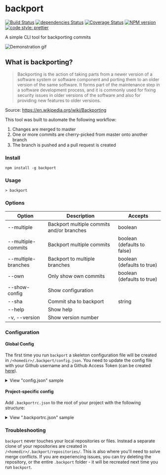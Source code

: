# backport

[![Build Status](https://travis-ci.org/sqren/backport.svg?branch=master)](https://travis-ci.org/sqren/backport)
[![dependencies Status](https://david-dm.org/sqren/backport/status.svg)](https://david-dm.org/sqren/backport)
[![Coverage Status](https://coveralls.io/repos/github/sqren/backport/badge.svg?branch=master)](https://coveralls.io/github/sqren/backport?branch=master)
[![NPM version](https://img.shields.io/npm/v/backport.svg)](https://www.npmjs.com/package/backport)
[![code style: prettier](https://img.shields.io/badge/code_style-prettier-ff69b4.svg)](#badge)

A simple CLI tool for backporting commits

![Demonstration gif](https://i.makeagif.com/media/10-05-2017/kEJLqe.gif)

## What is backporting?
> Backporting is the action of taking parts from a newer version of a software system or software component and porting them to an older version of the same software. It forms part of the maintenance step in a software development process, and it is commonly used for fixing security issues in older versions of the software and also for providing new features to older versions.

Source: https://en.wikipedia.org/wiki/Backporting

This tool was built to automate the following workflow:
 1) Changes are merged to master
 2) One or more commits are cherry-picked from master onto another branch
 3) The branch is pushed and a pull request is created


### Install

```
npm install -g backport
```

### Usage

```
> backport
```

### Options

| Option              | Description                               | Accepts                     |
| ------------------- | ----------------------------------------- | --------------------------- |
| --multiple          | Backport multiple commits and/or branches | boolean                     |
| --multiple-commits  | Backport multiple commits                 | boolean (defaults to false) |
| --multiple-branches | Backport to multiple branches             | boolean (defaults to true)  |
| --own               | Only show own commits                     | boolean (defaults to true)  |
| --show-config       | Show configuration                        |                             |
| --sha               | Commit sha to backport                    | string                      |
| --help              | Show help                                 |                             |
| -v, --version       | Show version number                       |                             |

### Configuration

#### Global Config

The first time you run `backport` a skeleton configuration file will be created
in `/<homedir>/.backport/config.json`. You need to update the config file with
your Github username and a Github Access Token (can be created
[here](https://github.com/settings/tokens/new)).

<details>
<summary>View "config.json" sample</summary>

```js
{
  // Github personal access token. Create here: https://github.com/settings/tokens/new
  // Please check "Full control of private repositories"
  "accessToken": "",

  // Github username, eg. kimchy
  "username": "",

  // Override project-specific setting
  "projects": [
    {
      "upstream": "elastic/kibana",
      "branches": ["6.x", "6.1", "6.0"]
    }
  ]
}
```

</details>

#### Project-specific config

Add `.backportrc.json` to the root of your project with the following structure:

<details>
<summary>View ".backportrc.json" sample</summary>

```js
{
  "upstream": "elastic/kibana",

  // You can pre-select branches you use often
  "branches": [
    { "name": "6.x", "checked": true },
    { "name": "6.1", "checked": true },
    "6.0"
  ],

  // Only allow picking own commits to backport
  "own": true,

  // Backport multiple commits
  "multipleCommits": false,

  // Backport to multiple branches
  "multipleBranches": true,

  // Labels will be added to the PR
  "labels": ["backport"]
}
```

</details>

### Troubleshooting

`backport` never touches your local repositories or files. Instead a separate
clone of your repositories are created in `/<homedir>/.backport/repositories/`.
This is also where you'll need to solve merge conflicts. If you are experiencing
issues, you can try deleting the repository, or the entire `.backport` folder -
it will be recreated next time you run `backport`.
